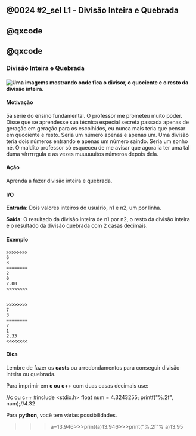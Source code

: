 ## @0024 #2_sel L1 - Divisão Inteira e Quebrada
## @qxcode

## @qxcode

### Divisão Inteira e Quebrada

#### ![Uma imagems mostrando onde fica o divisor, o quociente e o resto da divisão inteira.](https://raw.githubusercontent.com/qxcodefup/arcade/master/base/0024/capa.jpg)

#### Motivação

5a série do ensino fundamental. O professor me prometeu muito poder. Disse que se aprendesse sua técnica especial secreta passada apenas de geração em geração para os escolhidos, eu nunca mais teria que pensar em quociente e resto. Seria um número apenas e apenas um. Uma divisão teria dois números entrando e apenas um número saindo. Seria um sonho né. O maldito professor só esqueceu de me avisar que agora ia ter uma tal duma vírrrrrgula e as vezes muuuuuitos números depois dela.



#### Ação

Aprenda a fazer divisão inteira e quebrada.



#### I/O

**Entrada**: Dois valores inteiros do usuário, n1 e n2, um por linha.

**Saída**: O resultado da divisão inteira de n1 por n2, o resto da divisão inteira e o resultado da divisão quebrada com 2 casas decimais.



#### Exemplo

```
>>>>>>>>
6
3
========
2
0
2.00
<<<<<<<<


>>>>>>>>
7
3
========
2
1
2.33
<<<<<<<<

```

<!---
>>>>>>>> 

7
3
========
2
1
2.33
<<<<<<<<


>>>>>>>> 

6
3
========
2
0
2.00
<<<<<<<<


>>>>>>>>

5
2
========
2
1
2.50
<<<<<<<<


>>>>>>>>

4
10
========
0
4
0.40
<<<<<<<<


--->



#### Dica

Lembre de fazer os **casts** ou arredondamentos para conseguir divisão inteira ou quebrada.



Para imprimir em **c ou c++** com duas casas decimais use:

//c ou c++
#include <stdio.h>
float num = 4.3243255;
printf("%.2f", num);//4.32



Para **python**, você tem várias possibilidades.

  >>> a=13.946>>>print(a)13.946>>>print("%.2f"% a)13.95
